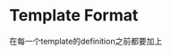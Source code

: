 # Template Format

在每一个template的definition之前都要加上<template T>

# Function

在叫function的时候可以不需要<specifier>
```
<template T>
T square(T src) return src * src;

呼出方式1：
square(5);
呼出方式2：
square<int>(5);
```
